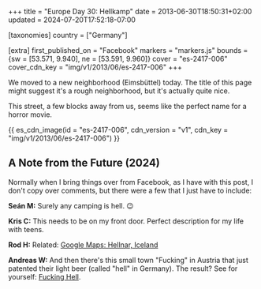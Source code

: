 +++
title = "Europe Day 30: Hellkamp"
date = 2013-06-30T18:50:31+02:00
updated = 2024-07-20T17:52:18-07:00

[taxonomies]
country = ["Germany"]

[extra]
first_published_on = "Facebook"
markers = "markers.js"
bounds = {sw = [53.571, 9.940], ne = [53.591, 9.960]}
cover = "es-2417-006"
cover_cdn_key = "img/v1/2013/06/es-2417-006"
+++

We moved to a new neighborhood (Eimsbüttel) today. The title of this page might suggest it's a rough neighborhood, but it's actually quite nice.

<!-- more -->

This street, a few blocks away from us, seems like the perfect name for a horror movie.

{{ es_cdn_image(id = "es-2417-006", cdn_version = "v1", cdn_key = "img/v1/2013/06/es-2417-006") }}

## A Note from the Future (2024)

Normally when I bring things over from Facebook, as I have with this post, I don't copy over comments, but there were a few that I just have to include:

**Seán M:** Surely any camping is hell. 😉

**Kris C:** This needs to be on my front door. Perfect description for my life with teens.

**Rod H:** Related: [Google Maps: Hellnar, Iceland](http://goo.gl/maps/j9oXx)

**Andreas W:** And then there's this small town "Fucking" in Austria that just patented their light beer (called "hell" in Germany). The result? See for yourself: [Fucking Hell](https://www.fucking-hell.de/en/).
